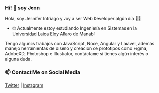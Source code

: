 ### Hi! 👋 soy Jenn

Hola, soy Jennifer Intriago y voy a ser Web Developer algún día 💪🏻
- 🤓 Actualmente estoy estudiando Ingeniería en Sistemas en la Universidad Laica Eloy Alfaro de Manabí.

Tengo algunos trabajos con JavaScript, Node, Angular y Laravel, además manejo herramientas de diseño y creación de prototipos como Figma, AdobeXD, Photoshop e Illustrator, contáctame si tienes algún interés o alguna duda.

###  📫 Contact Me on Social Media

[Twitter](https://twitter.com/jenn_Intriago/ "Twitter")
| [Instagram](https://instagram.com/jenn_intriago/ "Instagram")

<!--
**jennIntriago/jennIntriago** is a ✨ _special_ ✨ repository because its `README.md` (this file) appears on your GitHub profile.

Here are some ideas to get you started:

- 🔭 I’m currently working on ...
- 🌱 I’m currently learning ...
- 👯 I’m looking to collaborate on ...
- 🤔 I’m looking for help with ...
- 💬 Ask me about ...
- 📫 How to reach me: ...
- 😄 Pronouns: ...
- ⚡ Fun fact: ...
-->
